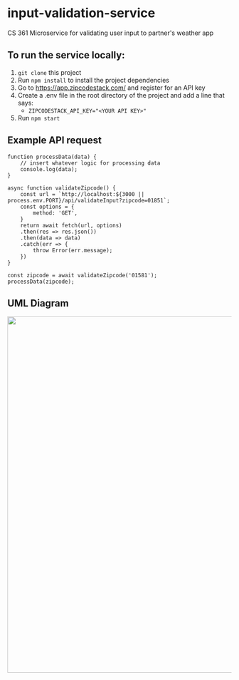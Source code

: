 # input-validation-service
CS 361 Microservice for validating user input to partner's weather app

## To run the service locally:
1. `git clone` this project
2. Run `npm install` to install the project dependencies
3. Go to https://app.zipcodestack.com/ and register for an API key
4. Create a .env file in the root directory of the project and add a line that says:
   - `ZIPCODESTACK_API_KEY="<YOUR API KEY>"`
5. Run `npm start`     

## Example API request
```
function processData(data) {
    // insert whatever logic for processing data
    console.log(data);
}

async function validateZipcode() {
    const url = `http://localhost:${3000 || process.env.PORT}/api/validateInput?zipcode=01851`;
    const options = {
        method: 'GET',
    }
    return await fetch(url, options)
    .then(res => res.json())
    .then(data => data)
    .catch(err => {
        throw Error(err.message);
    })
}

const zipcode = await validateZipcode('01581');
processData(zipcode);
```

## UML Diagram
<img src="https://github.com/cyreilv7/input-validation-service/assets/19630359/7675fc08-dabe-4a30-a60f-27d1b39a3bd0" width="800">
